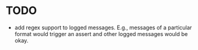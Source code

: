 # TODO

- add regex support to logged messages. E.g., messages of a particular format would trigger an assert and other logged messages would be okay. 
